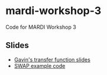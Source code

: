# mardi-workshop-3
Code for MARDI Workshop 3

## Slides

* [Gavin's transfer function slides](https://gavinsimpson.github.io/mardi-workshop-3/slides/slides.html)
* [SWAP example code](https://github.com/gavinsimpson/mardi-workshop-3/raw/refs/heads/main/slides/swap-example.R)
